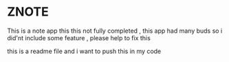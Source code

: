 # ZNOTE
This is a note app this this not fully completed  , this app had many buds so i did'nt include some feature , please help to fix this 

this is a readme file and  i want to push this in my code
